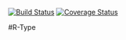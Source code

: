 [![Build Status](https://travis-ci.org/HippoBaro/R-Type.svg?branch=hb_init_travis_ci)](https://travis-ci.org/HippoBaro/R-Type) [![Coverage Status](https://coveralls.io/repos/github/HippoBaro/R-Type/badge.svg?branch=master)](https://coveralls.io/github/HippoBaro/R-Type?branch=master)

#R-Type
